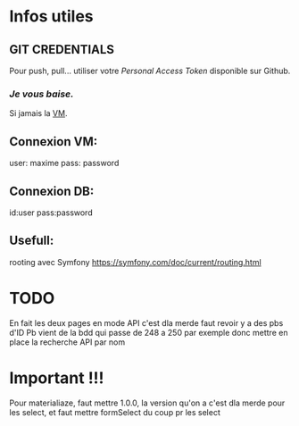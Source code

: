 # Infos utiles

## GIT CREDENTIALS

Pour push, pull... utiliser votre *Personal Access Token* disponible sur Github. 

### ***Je vous baise.***
Si jamais la [VM](https://mega.nz/file/TQ01HA5R#lJZTauoUR7IHgFtcBrtCZc-7-wzqaUWqywc2RzRK6xE).

## Connexion VM:

user: maxime
pass: password 

## Connexion DB:
id:user
pass:password

## Usefull:
rooting avec Symfony
https://symfony.com/doc/current/routing.html

# TODO

En fait les deux pages en mode API c'est dla merde faut revoir y a des pbs d'ID
Pb vient de la bdd qui passe de 248 a 250 par exemple donc mettre en place la recherche API par nom

# Important !!!

Pour materialiaze, faut mettre 1.0.0, la version qu'on a c'est dla merde pour les select, et faut mettre formSelect du coup pr les select
